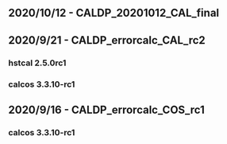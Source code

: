 ## 2020/10/12 - CALDP_20201012_CAL_final

## 2020/9/21 - CALDP_errorcalc_CAL_rc2
### hstcal 2.5.0rc1
### calcos 3.3.10-rc1

## 2020/9/16 - CALDP_errorcalc_COS_rc1
### calcos 3.3.10-rc1

